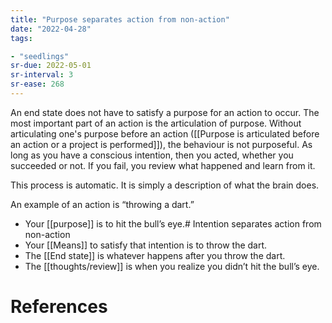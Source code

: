 ```yaml
---
title: "Purpose separates action from non-action"
date: "2022-04-28"
tags:

- "seedlings"
sr-due: 2022-05-01
sr-interval: 3
sr-ease: 268
---
```


An end state does not have to satisfy a purpose for an action to occur. The most important part of an action is the articulation of purpose. Without articulating one's purpose before an action ([[Purpose is articulated before an action or a project is performed]]), the behaviour is not purposeful. As long as you have a conscious intention, then you acted, whether you succeeded or not. If you fail, you review what happened and learn from it.

This process is automatic. It is simply a description of what the brain does.

An example of an action is “throwing a dart.”

- Your [[purpose]] is to hit the bull’s eye.# Intention separates action from non-action
- Your [[Means]] to satisfy that intention is to throw the dart.
- The [[End state]] is whatever happens after you throw the dart.
- The [[thoughts/review]] is when you realize you didn’t hit the bull’s eye.

# References
